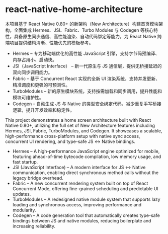 # react-native-home-architecture

本项目基于 React Native 0.80+ 的新架构（New Architecture）构建首页模块架构，全面集成 Hermes、JSI、Fabric、Turbo Modules 与 Codegen 等核心特性，具备原生同步通信、高性能渲染、自动代码绑定等能力，为 React Native 跨端项目提供结构清晰、性能优先的模板参考。  

- Hermes – 专为移动端优化的高性能 JavaScript 引擎，支持字节码预编译、内存占用小、启动快。
- JSI（JavaScript Interface） – 新一代原生与 JS 通信层，提供无桥接延迟的双向同步调用能力。
- Fabric – 基于 Concurrent React 实现的全新 UI 渲染系统，支持并发更新、精准调度和更强的可预测性。
- TurboModules – 新的原生模块系统，支持按需加载和同步调用，提升性能和模块可维护性。
- Codegen – 自动生成 JS 与 Native 的类型安全绑定代码，减少重复手写桥接逻辑，提升开发效率和稳定性。

This project demonstrates a home screen architecture built with React Native 0.80+, utilizing the full set of New Architecture features including Hermes, JSI, Fabric, TurboModules, and Codegen. It showcases a scalable, high-performance cross-platform setup with native sync access, concurrent UI rendering, and type-safe JS ↔ Native bindings.

-  Hermes – A high-performance JavaScript engine optimized for mobile, featuring ahead-of-time bytecode compilation, low memory usage, and fast startup.
-  JSI (JavaScript Interface) – A modern interface for JS ↔ Native communication, enabling direct synchronous method calls without the legacy bridge overhead.
-  Fabric – A new concurrent rendering system built on top of React Concurrent Mode, offering fine-grained scheduling and predictable UI updates.
-  TurboModules – A redesigned native module system that supports lazy loading and synchronous access, improving performance and modularity.
-  Codegen – A code generation tool that automatically creates type-safe bindings between JS and native modules, reducing boilerplate and increasing reliability.
